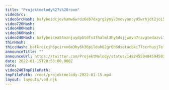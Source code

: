 ```yaml
---
title: "Projektmelody%27s%20room"
videoSrc: 
videoSrcHash: bafybeidcjevhamw6wrdz6eb7dxgrg2ymyv3movyoncyd5wrhjdt2joi5qm?filename=projektmelody-chaturbate-20220115T205300Z-source.mp4
video720Hash: 
video480Hash: 
video360Hash: 
video240Hash: bafybeicea54nznjuydpbtdfs3fhalml3hy6dsjjwmvh7ravgtedazvi7zq?filename=projektmelody-chaturbate-20220115T205300Z-240p.mp4
thinHash: 
thiccHash: bafkreicjh6pcirxn6m3hy6k36pilduh62gr6h6dsetucbxi77scrhusj7e?filename=20220115T205300Z-thicc.jpg
announceTitle: ""
announceUrl: https://twitter.com/ProjektMelody/status/1482455948459450369
date: 2022-01-15T20:53:00.000Z
note: 
video240TmpFilePath: 
tmpFilePath: /root/projektmelody-2022-01-15.mp4
layout: layouts/vod.njk
---
```

